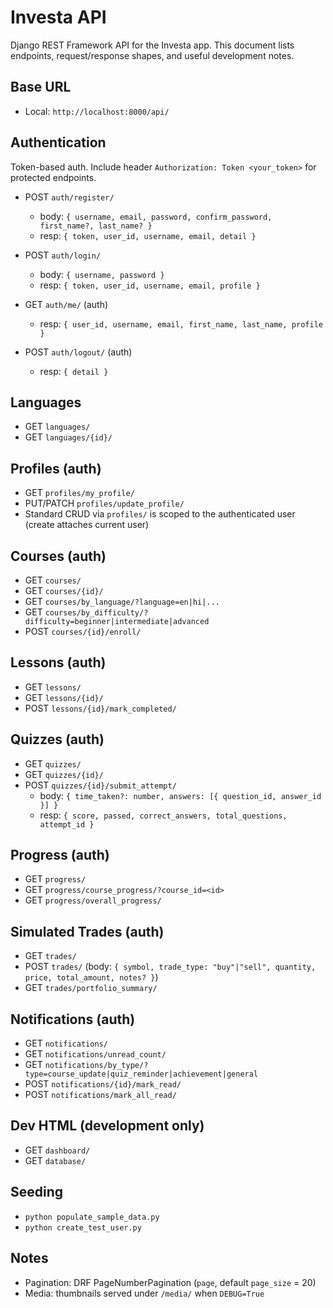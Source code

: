 # Investa API

Django REST Framework API for the Investa app. This document lists endpoints, request/response shapes, and useful development notes.

## Base URL
- Local: `http://localhost:8000/api/`

## Authentication
Token-based auth. Include header `Authorization: Token <your_token>` for protected endpoints.

- POST `auth/register/`
  - body: `{ username, email, password, confirm_password, first_name?, last_name? }`
  - resp: `{ token, user_id, username, email, detail }`

- POST `auth/login/`
  - body: `{ username, password }`
  - resp: `{ token, user_id, username, email, profile }`

- GET `auth/me/` (auth)
  - resp: `{ user_id, username, email, first_name, last_name, profile }`

- POST `auth/logout/` (auth)
  - resp: `{ detail }`

## Languages
- GET `languages/`
- GET `languages/{id}/`

## Profiles (auth)
- GET `profiles/my_profile/`
- PUT/PATCH `profiles/update_profile/`
- Standard CRUD via `profiles/` is scoped to the authenticated user (create attaches current user)

## Courses (auth)
- GET `courses/`
- GET `courses/{id}/`
- GET `courses/by_language/?language=en|hi|...`
- GET `courses/by_difficulty/?difficulty=beginner|intermediate|advanced`
- POST `courses/{id}/enroll/`

## Lessons (auth)
- GET `lessons/`
- GET `lessons/{id}/`
- POST `lessons/{id}/mark_completed/`

## Quizzes (auth)
- GET `quizzes/`
- GET `quizzes/{id}/`
- POST `quizzes/{id}/submit_attempt/`
  - body: `{ time_taken?: number, answers: [{ question_id, answer_id }] }`
  - resp: `{ score, passed, correct_answers, total_questions, attempt_id }`

## Progress (auth)
- GET `progress/`
- GET `progress/course_progress/?course_id=<id>`
- GET `progress/overall_progress/`

## Simulated Trades (auth)
- GET `trades/`
- POST `trades/` (body: `{ symbol, trade_type: "buy"|"sell", quantity, price, total_amount, notes? }`)
- GET `trades/portfolio_summary/`

## Notifications (auth)
- GET `notifications/`
- GET `notifications/unread_count/`
- GET `notifications/by_type/?type=course_update|quiz_reminder|achievement|general`
- POST `notifications/{id}/mark_read/`
- POST `notifications/mark_all_read/`

## Dev HTML (development only)
- GET `dashboard/`
- GET `database/`

## Seeding
- `python populate_sample_data.py`
- `python create_test_user.py`

## Notes
- Pagination: DRF PageNumberPagination (`page`, default `page_size` = 20)
- Media: thumbnails served under `/media/` when `DEBUG=True`
